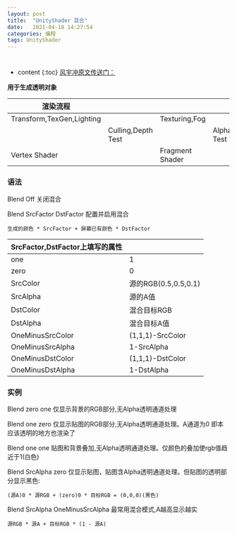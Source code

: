 ```yaml
---
layout: post
title:  "UnityShader 混合"
date:   2021-04-18 14:27:54
categories: 编程
tags: UnityShader
---
```

# 

* content
{:toc}
[风宇冲原文传送门：](http://blog.sina.com.cn/s/blog_471132920101d8z5.html)

**用于生成透明对象**

| 渲染流程                  |                    |                 |            |          |
| ------------------------- | ------------------ | --------------- | ---------- | -------- |
| Transform,TexGen,Lighting |                    | Texturing,Fog   |            |          |
|                           | Culling,Depth Test |                 | Alpha Test | Blending |
| Vertex Shader             |                    | Fragment Shader |            |          |

### 语法

Blend Off 关闭混合

Blend SrcFactor DstFactor 配置并启用混合

```
生成的颜色 * SrcFactor + 屏幕已有颜色 * DstFactor
```



| SrcFactor,DstFactor上填写的属性 |                      |
| ------------------------------- | -------------------- |
| one                             | 1                    |
| zero                            | 0                    |
| SrcColor                        | 源的RGB(0.5,0.5,0.1) |
| SrcAlpha                        | 源的A值              |
| DstColor                        | 混合目标RGB          |
| DstAlpha                        | 混合目标A值          |
| OneMinusSrcColor                | (1,1,1)-SrcColor     |
| OneMinusSrcAlpha                | 1-SrcAlpha           |
| OneMinusDstColor                | (1,1,1)-DstColor     |
| OneMinusDstAlpha                | 1-DstAlpha           |

### 实例

Blend zero one 仅显示背景的RGB部分,无Alpha透明通道处理

Blend one zero 仅显示贴图的RGB部分,无Alpha透明通道处理。A通道为0 即本应该透明的地方也渲染了

Blend one one  贴图和背景叠加,无Alpha透明通道处理。仅颜色的叠加使rgb值趋近于1(白色)

Blend SrcAlpha zero 仅显示贴图，贴图含Alpha透明通道处理。但贴图的透明部分显示黑色:
```
(源A)0 * 源RGB + (zero)0 * 目标RGB = (0,0,0)(黑色)
```

Blend SrcAlpha OneMinusSrcAlpha  最常用混合模式,A越高显示越实

```
源RGB * 源A + 目标RGB * (1 - 源A)
```